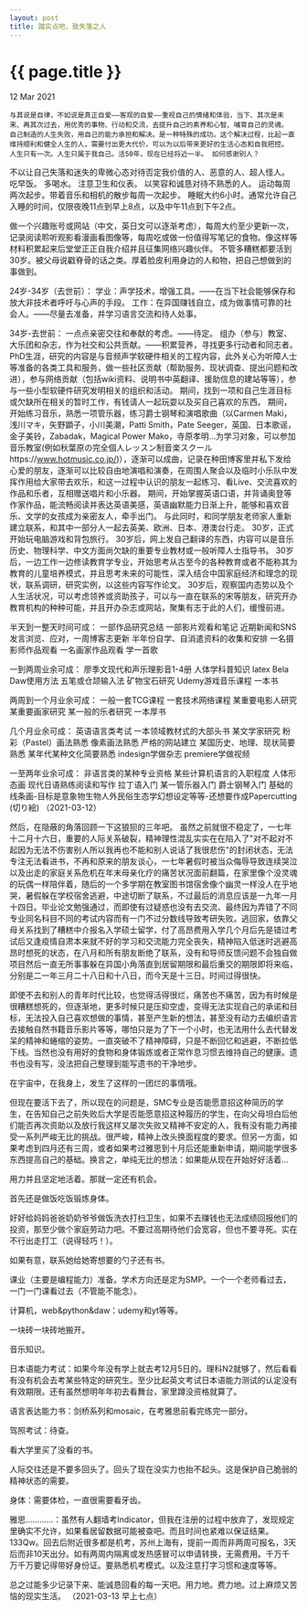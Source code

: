```yaml
---
layout: post
title: 踏实点吧，致失落之人
---
```


{{ page.title }}
================

<p class="meta">12 Mar 2021</p>

`与其说是自律，不如说是真正自爱——客观的自爱——重视自己的情绪和体验，当下、其次是未来、再其次过去，用优秀的事物、行动和交流，去提升自己的素养和心智、哺育自己的灵魂。
自己制造的人生失败，用自己的能力承担和解决。是一种特殊的成功。这个解决过程，比起一直维持顺利和健全人生的人，需要付出更大代价，可以为以后带来更好的生活心态和自我把控。
人生只有一次。人生只属于我自己。活50年，现在已经将近一半。
如何感谢别人？`

不以让自己失落和迷失的卑微心态对待否定我价值的人、恶意的人、超人怪人。
吃早饭。
多喝水。
注意卫生和仪表。
以笑容和诚恳对待不熟悉的人。
运动每周两次起步。带着音乐和相机的散步每周一次起步。
睡眠大约6小时。通常允许自己入睡的时间，仅限夜晚11点到早上8点，以及中午11点到下午2点。

做一个兴趣账号或网站（中文，英日文可以逐渐考虑），每周大约至少更新一次，记录阅读聆听观影看漫画看图像等，每周吃或做一份值得写笔记的食物。像这样等材料积累起来后堂堂正正自我介绍并且征集网络兴趣伙伴。
不管多糟糕都要活到30岁。被父母说戳脊骨的话之类。厚着脸皮利用身边的人和物，把自己想做到的事做到。

24岁-34岁（去世前）：
学业：声学技术，增强工具。——在当下社会能够保存和放大非技术者呼吁与心声的手段。
工作：在异国赚钱自立，成为做事情可靠的社会人。——尽量去准备，并学习语言交流和待人处事。

34岁-去世前：
一点点亲密交往和奉献的考虑。——待定。
组办（参与）教室、大乐团和杂志，作为社交和公共贡献。——积累营养，寻找更多行动者和同志者。
PhD生涯，研究的内容是与音频声学软硬件相关的工程内容，此外关心为听障人士等准备的各类工具和服务，做一些社区贡献（帮助服务、现状调查、提出问题和改进），参与网络贡献（包括wiki资料、说明书中英翻译、援助信息的建站等等），参与一些小型软硬件研究发明相关的组织和活动。
期间，找到一项和自己生涯目标或欠缺所在相关的暂时工作，有钱请人一起玩耍以及买自己喜欢的东西。
期间，开始练习音乐，熟悉一项管乐器，练习爵士钢琴和演唱歌曲（以Carmen Maki，浅川マキ，矢野顕子，小川美潮，Patti Smith，Pate Seeger，英国、日本歌谣，金子美铃，Zabadak，Magical Power Mako，寺原孝明…为学习对象，可以参加音乐教室(例如秋葉原の完全個人レッスン制音楽スクールhttps://www.hotmusic.co.jp/)），逐渐可以成曲，记录在种田博客里并私下发给心爱的朋友，逐渐可以比较自由地演唱和演奏，在周围人聚会以及临时小乐队中发挥作用给大家带去欢乐，和这一过程中认识的朋友一起练习、看Live、交流喜欢的作品和乐者，互相赠送唱片和小乐器。
期间，开始掌握英语口语，并背诵奥登等作家作品，能流畅阅读并表达英语美感，英语幽默能力日渐上升，能够和喜欢音乐、文学的女孩成为亲密友人，牵手出门。
与此同时，和同学朋友老师家人重新建立联系，和其中一部分人一起去英美、欧洲、日本、港澳台行走。
30岁，正式开始玩电脑游戏和背包旅行。
30岁后，网上发自己翻译的东西，内容可以是音乐历史、物理科学、中文方面尚欠缺的重要专业教材或一般听障人士指导书。
30岁后，一边工作一边修读教育学专业，开始思考从古至今的各种教育或者不能称其为教育的儿童培养模式，并且思考未来的可能性，深入结合中国家庭经济和理念的现状，联系调研，研究实例，以这些内容写作论文。
30岁后，观察国内态势以及个人生活状况，可以考虑领养或资助孩子，可以与一直在联系的宋等朋友，研究开办教育机构的种种可能，并且开办杂志或网站，聚集有志于此的人们，缓慢前进。

半天到一整天时间可成：
一部作品研究总结
一部影片观看和笔记
近期新闻和SNS发言浏览、应对，一周博客志更新
半年份自学、自消遣资料的收集和安排
一名摄影师作品观看
一名画家作品观看
学一首歌

一到两周业余可成：
廖季文现代和声乐理影音1-4册
人体学科普知识
latex
Bela
Daw使用方法
五笔或仓颉输入法
矿物宝石研究
Udemy游戏音乐课程
一本书

两周到一个月业余可成：
一般一套TCG课程
一套技术网络课程
某重要电影人研究
某重要画家研究
某一般的乐者研究
一本厚书

几个月业余可成：
英语语言类考试
一本领域教材式的大部头书
某文学家研究
粉彩（Pastel）画法熟悉
像素画法熟悉 
严格的网站建立
某国历史、地理、现状简要熟悉
某年代某种文化简要熟悉
indesign学做杂志
premiere学做视频

一至两年业余可成：
非语言类的某种专业资格
某些计算机语言的入职程度
人体形态画
现代日语熟练阅读和写作
拉丁语入门
某一管乐器入门
爵士钢琴入门    基础的线条画-目标是意象物生物人外民俗生态学幻想设定等等-还想要作成Papercutting (切り絵)
（2021-03-12）

然后，在隐蔽的角落回顾一下这狼狈的三年吧。
虽然之前就很不稳定了，一七年十二月十六日，重要的人际关系破裂，精神理性混乱实实在在陷入了"对不起对不起因为无法不伤害别人所以我再也不能和别人说话了我很悲伤"的封闭状态，无法专注无法看进书，不再和原来的朋友谈心，一七年暑假时被当众侮辱导致连续哭泣以及出走的家庭关系危机在年末母亲化疗的痛苦状况面前翻篇，在家里像个没灵魂的玩偶一样陪伴着，随后的一个多学期在教室图书馆宿舍像个幽灵一样没人在乎地哭，暑假躲在学校宿舍逃避，中途切断了联系，不过最后的消息应该是一九年一月十四日。毕业论文勉强通过，而即使有过疑惑也没有去交流、最终因为弄错了不同专业同名科目不同的考试内容而有一门不过分数线导致考研失败。逃回家，依靠父母关系找到了糟糕中介报名入学硕士留学，付了高昂费用入学几个月后先是错过考试后又逢疫情自肃本来就不好的学习和交流能力完全丧失，精神陷入低迷时逃避高昂时想死的状态，在八月和所有朋友断绝了联系，没有和导师反馈问题不会独自做项目然后一直无所事事躲在异国小角落直到居留期限和最后重交的期限即将来临，分别是二一年三月二十八日和十八日，而今天是十三日。时间过得很快。

即使不去和别人的青年时代比较，也觉得活得很烂，痛苦也不痛苦，因为有时候是很糟糕想死的，但逐渐地，更多时候只是压抑空虚，变得无法实现自己的承诺和目标，无法投入自己喜欢想做的事情，甚至产生新的想法，甚至没有动力去编织语言去接触自然书籍音乐影片等等，哪怕只是为了下一个小时，也无法用什么去代替发呆的精神和蜷缩的姿势。一直突破不了精神障碍，只是不断回忆和逃避，不断拉低下线。当然也没有用好的食物和身体锻炼或者正常作息习惯去维持自己的健康。遗书也没有写，没法把自己整理到能写遗书的干净地步。

在宇宙中，在我身上，发生了这样的一团烂的事情哦。

但现在要活下去了，所以现在的问题是，SMC专业是否能愿意招这种简历的学生，在告知自己之前失败后大学是否能愿意招这种履历的学生，在向父母坦白后他们能否再次资助以及放行我这样又屡次失败又精神不安定的人，我有没有能力再接受一系列严峻无比的挑战。很严峻，精神上改头换面程度的要求。但另一方面，如果考虑到四月还有三周，或者如果考过雅思到十月后还能重新申请，期间能学很多东西提高自己的基础。换言之，单纯无比的想法：如果能从现在开始好好活着…

用力并且坚定地活着。那就一定还有机会。

首先还是做饭吃饭锻炼身体。

好好给妈妈爸爸奶奶爷爷做饭洗衣打扫卫生，如果不去赚钱也无法成绩回报他们的投资，那至少做个家庭劳动力吧。不要过高期待他们会宽容，但也不要寻死。实在不行出走打工（说得轻巧！）。

如果有意，联系她给她寄想要的勺子还有书。

课业（主要是编程能力）准备。学术方向还是定为SMP。一个一个老师看过去，一门一门课看过去（不管能不能念）。

计算机，web&python&daw：udemy和yt等等。

一块砖一块砖地搬开。

音乐知识。

日本语能力考试：如果今年没有学上就去考12月5日的。理科N2就够了，然后看看有没有机会去考某些特定的研究生。至少比起英文考试日本语能力测试的认定没有有效期限。还有虽然想明年年初去看舞台，家里蹲没资格就算了。

语言表达能力书：剑桥系列和mosaic，在考雅思前看完练完一部分。

驾照考试：待查。

看大学里买了没看的书。

人际交往还是不要多回头了。回头了现在没实力也抬不起头。这是保护自己脆弱的精神状态的需要。

身体：需要体检，一直很需要看牙齿。

雅思…………：虽然有人翻墙考Indicator，但我在注册的过程中放弃了，发现规定里确实不允许，如果看居留数据可能被查吧。而且时间也紧难以保证结果。133Qw。回去后附近很多都是机考，苏州上海有，提前一周而非两周可报名，3天后而非10天出分。如有两周内隔离或发热感冒可以申请转换，无需费用。千万千万千万要记得带好身份证。要熟悉机考模式。以及注意打字习惯和速度等等。

总之过能多少记录下来、能诚恳回看的每一天吧。用力地。费力地。过上麻烦又苦恼的现实生活。
（2021-03-13 早上七点）
